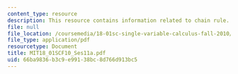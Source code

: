 ```yaml
---
content_type: resource
description: This resource contains information related to chain rule.
file: null
file_location: /coursemedia/18-01sc-single-variable-calculus-fall-2010/66ba9836b3c9e99138bc8d766d913bc5_MIT18_01SCF10_Ses11a.pdf
file_type: application/pdf
resourcetype: Document
title: MIT18_01SCF10_Ses11a.pdf
uid: 66ba9836-b3c9-e991-38bc-8d766d913bc5
---
```

